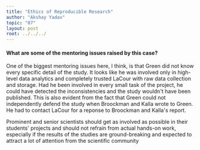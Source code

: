 ```yaml
---
title: "Ethics of Reproducible Research"
author: "Akshay Yadav"
topic: "07"
layout: post
root: ../../../
---
```



#### What are some of the mentoring issues raised by this case?

One of the biggest mentoring issues here, I think, is that Green did not know every specific detail of the study. It looks like he was involved only in high-level data analytics and completely trusted LaCour with raw data collection and storage. Had he been involved in every small task of the project, he could have detected the inconsistencies and the study wouldn't have been published. This is also evident from the fact that Green could not independently defend the study when Broockman and Kalla wrote to Green. He had to contact LaCour for a reponse to Broockman and Kalla's report.

Prominent and senior scientists should get as involved as possible in their students' projects and should not refrain from actual hands-on work, especially if the results of the studies are ground-breaking and expected to attract a lot of attention from the scientific community
